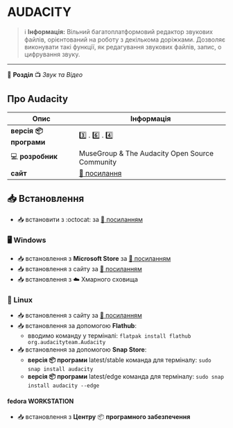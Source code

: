 # AUDACITY


> :information_source: **Інформація:** Вільний багатоплатформовий редактор звукових файлів, орієнтований на роботу з декількома доріжками. Дозволяє виконувати такі функції, як редагування звукових файлів, запис, о цифрування звуку.

---

:open_file_folder: **Розділ** :tv: *Звук та Відео*

## Про Audacity

| Опис | Інформація |
| ---- | ---------- |
| **версія :package: програми** | :three: . :six: . :four: |
| :computer: **розробник** | MuseGroup &amp; The Audacity Open Source Community |
| **сайт** | [:link: посилання](https://www.audacityteam.org) |

## :inbox_tray: Встановлення

- :inbox_tray: встановити з :octocat: за [:link: посиланням](https://github.com/audacity/audacity/releases)

### :desktop_computer: Windows

- :inbox_tray: встановлення з **Microsoft Store** за [:link: посиланням](https://apps.microsoft.com/store/detail/audacity/XP8K0J757HHRDW)
- :inbox_tray: встановлення з сайту за [:link: посиланням](https://www.audacityteam.org/download/windows/)
- :inbox_tray: встановлення з :cloud: Хмарного сховища

### :penguin: Linux

- :inbox_tray: встановлення з сайту за [:link: посиланням](https://www.audacityteam.org/download/linux/)
- :inbox_tray: встановлення за допомогою **Flathub**:
  - вводимо команду у терміналі: `flatpak install flathub org.audacityteam.Audacity`
- :inbox_tray: встановлення за допомогою **Snap Store**:
  - **версія :package: програми** latest/stable команда для терміналу: `sudo snap install audacity`
  - **версія :package: програми** latest/edge команда для терміналу: `sudo snap install audacity --edge`

#### fedora WORKSTATION

- :inbox_tray: встановлення з **Центру** :package: **програмного забезпечення**
